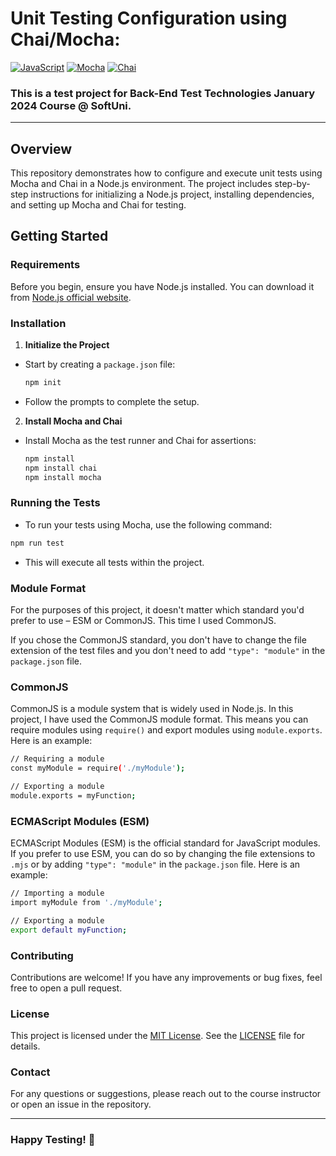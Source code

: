 # Unit Testing Configuration using Chai/Mocha:
[![JavaScript](https://img.shields.io/badge/Made%20with-JavaScript-F7DF1E.svg)](https://developer.mozilla.org/en-US/docs/Web/JavaScript)
[![Mocha](https://img.shields.io/badge/tested%20with-Mocha-8D6748.svg)](https://mochajs.org/)
[![Chai](https://img.shields.io/badge/tested%20with-Chai-A30701.svg)](https://www.chaijs.com/)

### This is a test project for **Back-End Test Technologies** January 2024 Course @ SoftUni.
---
## Overview

This repository demonstrates how to configure and execute unit tests using Mocha and Chai in a Node.js environment. The project includes step-by-step instructions for initializing a Node.js project, installing dependencies, and setting up Mocha and Chai for testing.

## Getting Started

### Requirements

Before you begin, ensure you have Node.js installed. You can download it from [Node.js official website](https://nodejs.org/).

### Installation

1. **Initialize the Project**
- Start by creating a `package.json` file:

    ```sh
    npm init
    ```

- Follow the prompts to complete the setup.

2. **Install Mocha and Chai**
- Install Mocha as the test runner and Chai for assertions:
  
    ```sh
    npm install
    npm install chai
    npm install mocha
    ```

### Running the Tests

- To run your tests using Mocha, use the following command:

```sh
npm run test
```
- This will execute all tests within the project.
  
### Module Format
For the purposes of this project, it doesn't matter which standard you'd prefer to use – ESM or CommonJS. This time I used CommonJS.

If you chose the CommonJS standard, you don't have to change the file extension of the test files and you don't need to add `"type": "module"` in the `package.json` file.

### CommonJS
CommonJS is a module system that is widely used in Node.js. In this project, I have used the CommonJS module format. This means you can require modules using `require()` and export modules using `module.exports`. Here is an example:
```sh
// Requiring a module
const myModule = require('./myModule');

// Exporting a module
module.exports = myFunction;
```
### ECMAScript Modules (ESM)
ECMAScript Modules (ESM) is the official standard for JavaScript modules. If you prefer to use ESM, you can do so by changing the file extensions to `.mjs` or by adding `"type": "module"` in the `package.json` file. Here is an example:
```sh
// Importing a module
import myModule from './myModule';

// Exporting a module
export default myFunction;
```
### Contributing
Contributions are welcome! If you have any improvements or bug fixes, feel free to open a pull request.

### License
This project is licensed under the [MIT License](LICENSE). See the [LICENSE](LICENSE) file for details.

### Contact
For any questions or suggestions, please reach out to the course instructor or open an issue in the repository.

---
### Happy Testing! 🚀
